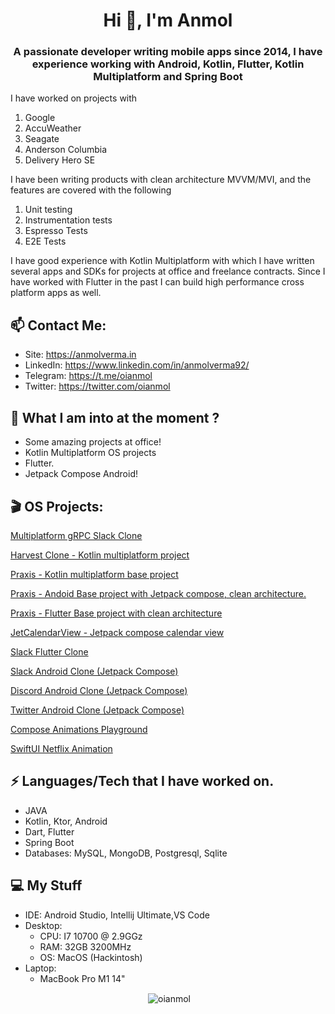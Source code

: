<h1 align="center">Hi 👋, I'm Anmol</h1>
<h3 align="center">A passionate developer writing mobile apps since 2014, 
I have  experience working with Android, Kotlin, Flutter, Kotlin Multiplatform and Spring Boot</h3>

I have worked on projects with 
1. Google
2. AccuWeather
3. Seagate
4. Anderson Columbia
5. Delivery Hero SE

I have been writing products with clean architecture MVVM/MVI, and the features are covered with the following 

1. Unit testing
2. Instrumentation tests
3. Espresso Tests
4. E2E Tests

I have good experience with Kotlin Multiplatform with which I have written several apps and SDKs for projects at office and freelance contracts. Since I have worked with Flutter in the past I can build high performance cross platform apps as well.

## 📫  Contact Me:

 - Site: https://anmolverma.in
 - LinkedIn: https://www.linkedin.com/in/anmolverma92/
 - Telegram: https://t.me/oianmol
 - Twitter: https://twitter.com/oianmol

##  👀 What I am into at the moment ?

- Some amazing projects at office!
- Kotlin Multiplatform OS projects
- Flutter.
- Jetpack Compose Android!

## 🎬 OS Projects:

[Multiplatform gRPC Slack Clone](https://github.com/oianmol/SlackComposeMultiplatform)

[Harvest Clone - Kotlin multiplatform project](https://github.com/mutualmobile/HarvestTimeKMP)

[Praxis - Kotlin multiplatform base project](https://github.com/mutualmobile/praxiskmm)

[Praxis - Andoid Base project with Jetpack compose, clean architecture.](https://github.com/mutualmobile/praxis)

[Praxis - Flutter Base project with clean architecture](https://github.com/mutualmobile/praxisflutter)

[JetCalendarView - Jetpack compose calendar view](https://github.com/oianmol/JetCalendarView)

[Slack Flutter Clone](https://github.com/oianmol/flutter_slack)

[Slack Android Clone (Jetpack Compose)](https://github.com/oianmol/slackandroidclone)

[Discord Android Clone (Jetpack Compose)](https://github.com/oianmol/DiscordJetpackCompose)

[Twitter Android Clone (Jetpack Compose)](https://github.com/oianmol/jettwitter)

[Compose Animations Playground](https://github.com/oianmol/ComposeAnimationsPlayground)

[SwiftUI Netflix Animation](https://github.com/oianmol/SwiftUIAnimations)


## ⚡ Languages/Tech that I have worked on.

 - JAVA
 - Kotlin, Ktor, Android
 - Dart, Flutter
 - Spring Boot
 - Databases: MySQL, MongoDB, Postgresql, Sqlite


##  💻 My Stuff

 - IDE: Android Studio, Intellij Ultimate,VS Code
 - Desktop:
	 - CPU: I7 10700 @ 2.9GGz
	 - RAM: 32GB 3200MHz
	 - OS: MacOS (Hackintosh)
- Laptop:
	- MacBook Pro M1 14"


<p align="center">&nbsp;<img align="center" src="https://github-readme-stats-sigma-five.vercel.app/api?username=oianmol&show_icons=true&locale=en" alt="oianmol" /></p>

